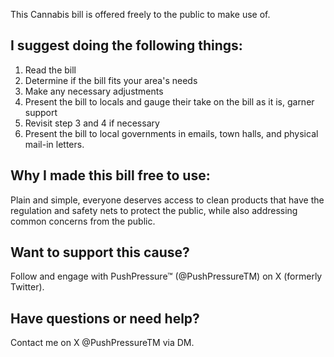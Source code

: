 This Cannabis bill is offered freely to the public to make use of. 

I suggest doing the following things:
------------------------------------------
 1. Read the bill
 2. Determine if the bill fits your area's needs
 3. Make any necessary adjustments
 4. Present the bill to locals and gauge their take on the bill as it is, garner support
 5. Revisit step 3 and 4 if necessary
 6. Present the bill to local governments in emails, town halls, and physical mail-in letters.

Why I made this bill free to use:
-----------------------------------------
Plain and simple, everyone deserves access to clean products that have the regulation and safety nets to protect the public, while also addressing common concerns from the public. 

Want to support this cause?
-----------------------------------------
Follow and engage with PushPressure™ (@PushPressureTM) on X (formerly Twitter). 

Have questions or need help?
----------------------------------------
Contact me on X @PushPressureTM via DM. 

